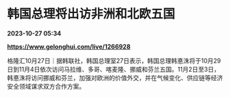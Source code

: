 # 韩国总理将出访非洲和北欧五国

**2023-10-27 05:34**

**https://www.gelonghui.com/live/1266928**

格隆汇10月27日｜据韩联社，韩国总理室27日表示，韩国总理韩悳洙将于10月29日到11月4日依次访问马拉维、多哥、喀麦隆、挪威和芬兰五国。11月2日至3日，韩悳洙将访问挪威和芬兰，加强对欧洲的价值外交，并在气候变化、供应链等经济安全领域谋求双方合作方案。